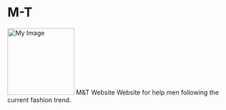 # M-T
<img src="image/global-asset/Logo1.png" width="150" alt="My Image">
M&T Website
Website for help men following the current fashion trend.
